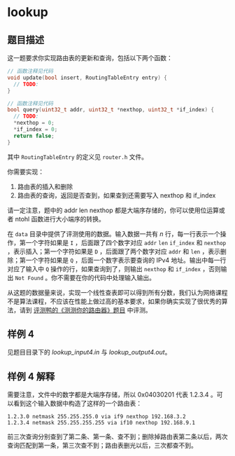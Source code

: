 # lookup

## 题目描述

这一题要求你实现路由表的更新和查询，包括以下两个函数：

```cpp
// 函数注释见代码
void update(bool insert, RoutingTableEntry entry) {
  // TODO:
}

// 函数注释见代码
bool query(uint32_t addr, uint32_t *nexthop, uint32_t *if_index) {
  // TODO:
  *nexthop = 0;
  *if_index = 0;
  return false;
}
```

其中 `RoutingTableEntry` 的定义见 `router.h` 文件。

你需要实现：

1. 路由表的插入和删除
2. 路由表的查询，返回是否查到，如果查到还需要写入 nexthop 和 if_index

请一定注意，题中的 addr len nexthop 都是大端序存储的，你可以使用位运算或者 ntohl 函数进行大小端序的转换。

在 `data` 目录中提供了评测使用的数据。输入数据一共有 $n$ 行，每一行表示一个操作，第一个字符如果是 `I` ，后面跟了四个数字对应 `addr` `len` `if_index` 和 `nexthop` ，表示插入；第一个字符如果是 `D` ，后面跟了两个数字对应 `addr` 和 `len` ，表示删除；第一个字符如果是 `Q` ，后面一个数字表示要查询的 IPv4 地址。输出中每一行对应了输入中 `Q` 操作的行，如果查询到了，则输出 `nexthop` 和 `if_index` ，否则输出 `Not Found` 。你不需要在你的代码中处理输入输出。

从这题的数据量来说，实现一个线性查表即可以得到所有分数，我们认为网络课程不是算法课程，不应该在性能上做过高的基本要求，如果你确实实现了很优秀的算法，请到 [评测鸭的《测测你的路由器》题目](https://duck.ac/problem/router32) 中评测。

## 样例 4

见题目目录下的 *lookup_input4.in* 与 *lookup_output4.out*。

## 样例 4 解释

需要注意，文件中的数字都是大端序存储，所以 0x04030201 代表 1.2.3.4 。可以看到这个输入数据中构造了这样的一个路由表：

```text
1.2.3.0 netmask 255.255.255.0 via if9 nexthop 192.168.3.2
1.2.3.4 netmask 255.255.255.255 via if10 nexthop 192.168.9.1
```

前三次查询分别查到了第二条、第一条、查不到；删除掉路由表第二条以后，两次查询匹配到第一条，第三次查不到；路由表删光以后，三次都查不到。
